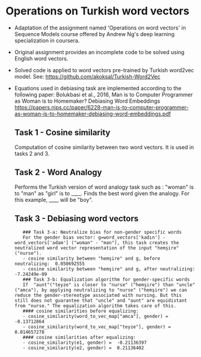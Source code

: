 # Operations on Turkish word vectors


- Adaptation of the assignment named 'Operations on word vectors' in Sequence Models course offered by Andrew Ng's deep learning specialization in coursera.
- Original assignment provides an incomplete code to be solved using English word vectors.
- Solved code is applied to word vectors pre-trained by Turkish word2vec model. See: https://github.com/akoksal/Turkish-Word2Vec
- Equations used in debiasing task are implemented according to the following paper:
   Bolukbasi et al., 2016, Man is to Computer Programmer as Woman is to Homemaker? Debiasing Word Embeddings
   https://papers.nips.cc/paper/6228-man-is-to-computer-programmer-as-woman-is-to-homemaker-debiasing-word-embeddings.pdf
   
   ## Task 1 - Cosine similarity
   Computation of  cosine similarity  between two word vectors. It is used in tasks 2 and 3.
   ## Task 2 - Word Analogy
   Performs the Turkish version of word analogy task such as : "woman" is to "man" as "girl" is to ____. Finds the best word given the analogy. For this example,  ____ will be "boy". 
   ## Task 3 - Debiasing word vectors
         ### Task 3-a: Neutralize bias for non-gender specific words
         For the gender bias vector: g=word_vectors['kadın'] - word_vectors['adam'] ("woman" - "man"), this task creates the neutralized word vector representation of the input "hemşire" ("nurse").
         - cosine similarity between "hemşire" and g, before neutralizing:  0.050692555
         - cosine similarity between "hemşire" and g, after neutralizing:  -7.24249e-09
         ### Task 3-b: Equalization algorithm for gender-specific words
         If  "aunt"("teyze" is closer to "nurse" ("hemşire") than "uncle" ("amca"), by applying neutralizing to "nurse" ("hemşire") we can reduce the gender-stereotype associated with nursing. But this still does not guarantee that "uncle" and "aunt" are equidistant from "nurse." The equalization algorithm takes care of this.
         #### cosine similarities before equalizing:
         - cosine_similarity(word_to_vec_map["amca"], gender) =  -0.13712864
         - cosine_similarity(word_to_vec_map["teyze"], gender) =  0.014657278
         #### cosine similarities after equalizing:
         - cosine_similarity(e1, gender) =  -0.21136397
         - cosine_similarity(e2, gender) =  0.21136402
   
   
   
   
   

